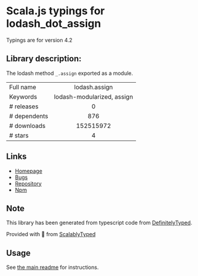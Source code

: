 
# Scala.js typings for lodash_dot_assign

Typings are for version 4.2

## Library description:
The lodash method `_.assign` exported as a module.

|                    |                 |
| ------------------ | :-------------: |
| Full name          | lodash.assign |
| Keywords           | lodash-modularized, assign |
| # releases         | 0 |
| # dependents       | 876 |
| # downloads        | 152515972 |
| # stars            | 4 |

## Links
- [Homepage](https://lodash.com/)
- [Bugs](https://github.com/lodash/lodash/issues)
- [Repository](https://github.com/lodash/lodash)
- [Npm](https://www.npmjs.com/package/lodash.assign)
    


## Note
This library has been generated from typescript code from [DefinitelyTyped](https://definitelytyped.org).

Provided with :purple_heart: from [ScalablyTyped](https://github.com/oyvindberg/ScalablyTyped)

## Usage
See [the main readme](../../readme.md) for instructions.


